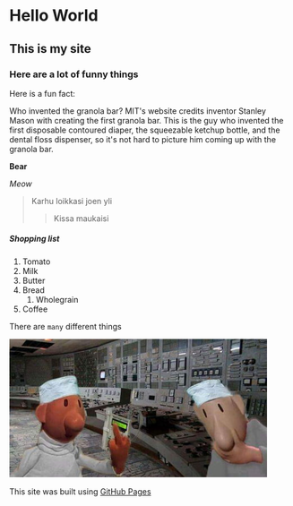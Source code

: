 # Hello World
## This is my site
### Here are a lot of funny things

Here is a fun fact:

Who invented the granola bar?
MIT's website credits inventor Stanley
 Mason with creating the first granola bar. 
 This is the guy who invented the first disposable 
 contoured diaper, the squeezable ketchup bottle, 
 and the dental floss dispenser, so it's not hard to 
 picture him coming up with the granola bar.


**Bear**

*Meow*

>Karhu loikkasi joen yli
>>Kissa maukaisi

##### Shopping list
1. Tomato
2. Milk
3. Butter
4. Bread
    1. Wholegrain
5. Coffee

There are `many` different things

 ![Pat and Mat](/assets/images/pat&mat.jpg)

This site was built using [GitHub Pages](https://pages.github.com/)
